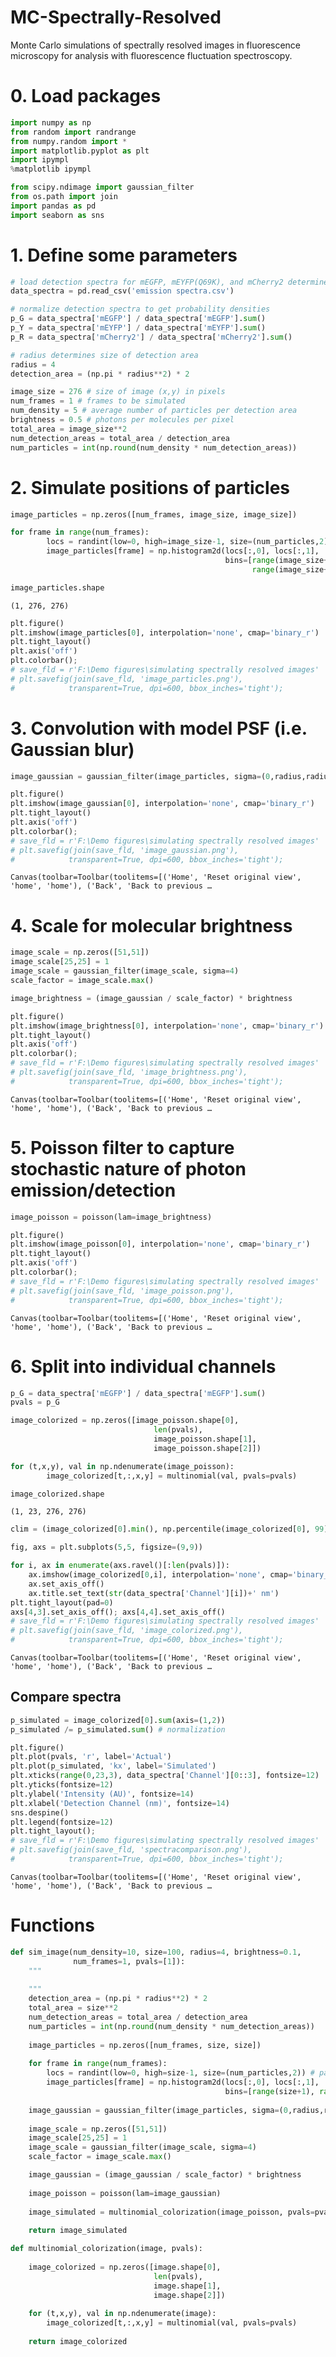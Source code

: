 # MC-Spectrally-Resolved
Monte Carlo simulations of spectrally resolved images in fluorescence microscopy for analysis with fluorescence fluctuation spectroscopy.

# 0. Load packages


```python
import numpy as np
from random import randrange
from numpy.random import *
import matplotlib.pyplot as plt
import ipympl
%matplotlib ipympl

from scipy.ndimage import gaussian_filter
from os.path import join
import pandas as pd
import seaborn as sns
```

# 1. Define some parameters


```python
# load detection spectra for mEGFP, mEYFP(Q69K), and mCherry2 determined experimentally
data_spectra = pd.read_csv('emission spectra.csv') 
```


```python
# normalize detection spectra to get probability densities
p_G = data_spectra['mEGFP'] / data_spectra['mEGFP'].sum()
p_Y = data_spectra['mEYFP'] / data_spectra['mEYFP'].sum()
p_R = data_spectra['mCherry2'] / data_spectra['mCherry2'].sum()
```


```python
# radius determines size of detection area
radius = 4
detection_area = (np.pi * radius**2) * 2
```


```python
image_size = 276 # size of image (x,y) in pixels
num_frames = 1 # frames to be simulated
num_density = 5 # average number of particles per detection area
brightness = 0.5 # photons per molecules per pixel
total_area = image_size**2 
num_detection_areas = total_area / detection_area
num_particles = int(np.round(num_density * num_detection_areas))
```

# 2. Simulate positions of particles


```python
image_particles = np.zeros([num_frames, image_size, image_size])
```


```python
for frame in range(num_frames):
        locs = randint(low=0, high=image_size-1, size=(num_particles,2)) # particles locations
        image_particles[frame] = np.histogram2d(locs[:,0], locs[:,1], 
                                                bins=[range(image_size+1), 
                                                      range(image_size+1)])[0] # generate particle map
```


```python
image_particles.shape
```




    (1, 276, 276)




```python
plt.figure()
plt.imshow(image_particles[0], interpolation='none', cmap='binary_r')
plt.tight_layout()
plt.axis('off')
plt.colorbar();
# save_fld = r'F:\Demo figures\simulating spectrally resolved images'
# plt.savefig(join(save_fld, 'image_particles.png'),
#            transparent=True, dpi=600, bbox_inches='tight');
```




# 3. Convolution with model PSF (i.e. Gaussian blur)


```python
image_gaussian = gaussian_filter(image_particles, sigma=(0,radius,radius))
```


```python
plt.figure()
plt.imshow(image_gaussian[0], interpolation='none', cmap='binary_r')
plt.tight_layout()
plt.axis('off')
plt.colorbar();
# save_fld = r'F:\Demo figures\simulating spectrally resolved images'
# plt.savefig(join(save_fld, 'image_gaussian.png'),
#            transparent=True, dpi=600, bbox_inches='tight');
```


    Canvas(toolbar=Toolbar(toolitems=[('Home', 'Reset original view', 'home', 'home'), ('Back', 'Back to previous …


# 4. Scale for molecular brightness


```python
image_scale = np.zeros([51,51])
image_scale[25,25] = 1
image_scale = gaussian_filter(image_scale, sigma=4)
scale_factor = image_scale.max()

image_brightness = (image_gaussian / scale_factor) * brightness
```


```python
plt.figure()
plt.imshow(image_brightness[0], interpolation='none', cmap='binary_r')
plt.tight_layout()
plt.axis('off')
plt.colorbar();
# save_fld = r'F:\Demo figures\simulating spectrally resolved images'
# plt.savefig(join(save_fld, 'image_brightness.png'),
#            transparent=True, dpi=600, bbox_inches='tight');
```


    Canvas(toolbar=Toolbar(toolitems=[('Home', 'Reset original view', 'home', 'home'), ('Back', 'Back to previous …


# 5. Poisson filter to capture stochastic nature of photon emission/detection


```python
image_poisson = poisson(lam=image_brightness)
```


```python
plt.figure()
plt.imshow(image_poisson[0], interpolation='none', cmap='binary_r')
plt.tight_layout()
plt.axis('off')
plt.colorbar();
# save_fld = r'F:\Demo figures\simulating spectrally resolved images'
# plt.savefig(join(save_fld, 'image_poisson.png'),
#            transparent=True, dpi=600, bbox_inches='tight');
```


    Canvas(toolbar=Toolbar(toolitems=[('Home', 'Reset original view', 'home', 'home'), ('Back', 'Back to previous …


# 6. Split into individual channels


```python
p_G = data_spectra['mEGFP'] / data_spectra['mEGFP'].sum()
pvals = p_G
```


```python
image_colorized = np.zeros([image_poisson.shape[0],
                                len(pvals), 
                                image_poisson.shape[1], 
                                image_poisson.shape[2]])

for (t,x,y), val in np.ndenumerate(image_poisson):
        image_colorized[t,:,x,y] = multinomial(val, pvals=pvals)
```


```python
image_colorized.shape
```




    (1, 23, 276, 276)




```python
clim = (image_colorized[0].min(), np.percentile(image_colorized[0], 99))

fig, axs = plt.subplots(5,5, figsize=(9,9))

for i, ax in enumerate(axs.ravel()[:len(pvals)]):
    ax.imshow(image_colorized[0,i], interpolation='none', cmap='binary_r', clim=clim)
    ax.set_axis_off()
    ax.title.set_text(str(data_spectra['Channel'][i])+' nm')
plt.tight_layout(pad=0)
axs[4,3].set_axis_off(); axs[4,4].set_axis_off()
# save_fld = r'F:\Demo figures\simulating spectrally resolved images'
# plt.savefig(join(save_fld, 'image_colorized.png'),
#            transparent=True, dpi=600, bbox_inches='tight');
```


    Canvas(toolbar=Toolbar(toolitems=[('Home', 'Reset original view', 'home', 'home'), ('Back', 'Back to previous …


## Compare spectra


```python
p_simulated = image_colorized[0].sum(axis=(1,2))
p_simulated /= p_simulated.sum() # normalization
```


```python
plt.figure()
plt.plot(pvals, 'r', label='Actual')
plt.plot(p_simulated, 'kx', label='Simulated')
plt.xticks(range(0,23,3), data_spectra['Channel'][0::3], fontsize=12)
plt.yticks(fontsize=12)
plt.ylabel('Intensity (AU)', fontsize=14)
plt.xlabel('Detection Channel (nm)', fontsize=14)
sns.despine()
plt.legend(fontsize=12)
plt.tight_layout();
# save_fld = r'F:\Demo figures\simulating spectrally resolved images'
# plt.savefig(join(save_fld, 'spectracomparison.png'),
#            transparent=True, dpi=600, bbox_inches='tight');
```


    Canvas(toolbar=Toolbar(toolitems=[('Home', 'Reset original view', 'home', 'home'), ('Back', 'Back to previous …


# Functions


```python
def sim_image(num_density=10, size=100, radius=4, brightness=0.1, 
              num_frames=1, pvals=[1]):
    """
    
    """
    detection_area = (np.pi * radius**2) * 2
    total_area = size**2
    num_detection_areas = total_area / detection_area
    num_particles = int(np.round(num_density * num_detection_areas))
    
    image_particles = np.zeros([num_frames, size, size])
    
    for frame in range(num_frames):
        locs = randint(low=0, high=size-1, size=(num_particles,2)) # particles locations
        image_particles[frame] = np.histogram2d(locs[:,0], locs[:,1], 
                                                bins=[range(size+1), range(size+1)])[0] # generate particle map
        
    image_gaussian = gaussian_filter(image_particles, sigma=(0,radius,radius))
    
    image_scale = np.zeros([51,51])
    image_scale[25,25] = 1
    image_scale = gaussian_filter(image_scale, sigma=4)
    scale_factor = image_scale.max()

    image_gaussian = (image_gaussian / scale_factor) * brightness
    
    image_poisson = poisson(lam=image_gaussian)
    
    image_simulated = multinomial_colorization(image_poisson, pvals=pvals)
    
    return image_simulated

def multinomial_colorization(image, pvals):
    
    image_colorized = np.zeros([image.shape[0],
                                len(pvals), 
                                image.shape[1], 
                                image.shape[2]])
     
    for (t,x,y), val in np.ndenumerate(image):
        image_colorized[t,:,x,y] = multinomial(val, pvals=pvals)
    
    return image_colorized
```
